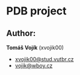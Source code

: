 # PDB project 

## Author: 

**Tomáš Vojík** (xvojik00) 
- [xvojik00@stud.vutbr.cz](mailto:xvojik00@stud.vutbr.cz) 
- [vojik@wboy.cz](mailto:vojik@wboy.cz)
